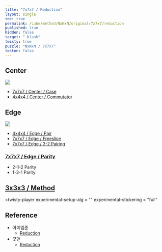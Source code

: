 ```yaml
---
title: "7x7x7 / Reduction"
layout: single
toc: true
permalink: /cube/method/NxNxN/original/7x7x7/reduction
published: true
hidden: false
target: "_blank"
twisty: true
puzzle: "NxNxN / 7x7x7"
teston: false
---
```

<span
  id     = "cube"
  puzzle = "{{page.puzzle}}"
  teston = "{{page.teston}}"
  alg                       = "y y y y"
  experimental-setup-anchor = "end" >

<head>
  <base target = "{{page.target}}">
  <style>
    img {
      max-width:550px;
    }
  </style>
</head>



## Center

<a href="https://alpha.twizzle.net/edit/?puzzle=7x7x7&setup-anchor=end&setup-alg=R+U+L+D+B+F+R+U+L+B+F+D+L+U+B+R+U+D+R+U+F+L+F+R+U+F+L+R&stickering=centers-only">
  <img src="https://user-images.githubusercontent.com/92285528/216605586-e1959aa0-c8ae-41ea-babe-c5f4f5c05b0f.png">
</a>
<twisty-player
  experimental-setup-alg  = ""
  experimental-stickering = "centers-only"
></twisty-player>

- [7x7x7 / Center / Case](https://tubejay.github.io/cube/method/NxNxN/original/7x7x7/center/case)
- [4x4x4 / Center / Commutator](https://tubejay.github.io/cube/method/NxNxN/original/4x4x4/center/commutator)



## Edge

<a href="https://alpha.twizzle.net/edit/?puzzle=7x7x7&setup-anchor=end&setup-alg=R+U+L+D+B+F+R+U+L+B+F+D+L+U+B+R+U+D+R+U+F+L+F+R+U+F+L+R">
  <img src="https://user-images.githubusercontent.com/92285528/216605809-e10b0eac-3a84-404a-88c1-77e6f947521a.png">
</a>
<twisty-player
  experimental-setup-alg  = "R U L D B F R U L B F D L U B R U D R U F L F R U F L R"
  experimental-stickering = "full"
></twisty-player>

- [4x4x4 / Edge / Pair](/cube/method/NxNxN/original/4x4x4/edge/pair)
- [7x7x7 / Edge / Freeslice](/cube/method/NxNxN/original/7x7x7/edge/freeslice)
- [7x7x7 / Edge / 3-2 Pairing](https://tubejay.github.io/cube/method/NxNxN/original/7x7x7/edge/3-2_pairing)

### [7x7x7 / Edge / Parity](/cube/method/NxNxN/original/7x7x7/edge/parity)

- 2-1-2 Parity
- 1-3-1 Parity



## [3x3x3 / Method](/cube/method/NxNxN/original/3x3x3#method)

<twisty-player
  experimental-setup-alg  = ""
  experimental-stickering = "full"
></twisty-player>



## Reference

- 아이엠준
  - [Reduction](https://youtu.be/3wynYMk4eZk)
- 굿맨
  - [Reduction](https://youtu.be/cA-YbPc2VZs)
